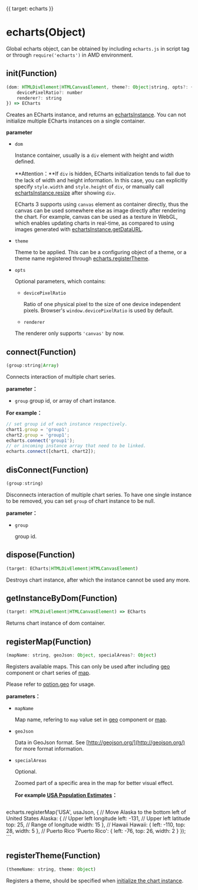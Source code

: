 {{ target: echarts }}
# echarts(Object)

Global echarts object, can be obtained by including `echarts.js` in script tag or through `require('echarts')` in AMD environment.

## init(Function)
```js
(dom: HTMLDivElement|HTMLCanvasElement, theme?: Object|string, opts?: {
    devicePixelRatio?: number
    renderer?: string
}) => ECharts
```
Creates an ECharts instance, and returns an [echartsInstance](~echartsInstance). You can not initialize multiple ECharts instances on a single container.

**parameter**
+ `dom`

    Instance container, usually is a `div` element with height and width defined. 

    **Attention：**If `div` is hidden, ECharts initialization tends to fail due to the lack of width and height information. In this case, you can explicitly specify `style.width` and `style.height` of `div`, or manually call [echartsInstance.resize](echartsInstance.resize) after showing `div`.

    ECharts 3 supports using `canvas` element as container directly, thus the canvas can be used somewhere else as image directly after rendering the chart. For example, canvas can be used as a texture in WebGL, which enables updating charts in real-time, as compared to using images generated with [echartsInstance.getDataURL](~echartsInstance.getDataURL).

+ `theme`

    Theme to be applied. This can be a configuring object of a theme, or a theme name registered through [echarts.registerTheme](~echarts.registerTheme).

+ `opts`

    Optional parameters, which contains:

    + `devicePixelRatio`

       Ratio of one physical pixel to the size of one device independent pixels. Browser's `window.devicePixelRatio` is used by default.

    + `renderer`

    The renderer only supports `'canvas'` by now.

## connect(Function)
```js
(group:string|Array)
```

Connects interaction of multiple chart series.

**parameter：**
+ `group`
    group id, or array of chart instance.

**For example：**
```js
// set group id of each instance respectively.
chart1.group = 'group1';
chart2.group = 'group1';
echarts.connect('group1');
// or incoming instance array that need to be linked.
echarts.connect([chart1, chart2]);
```

## disConnect(Function)
```js
(group:string)
```
Disconnects interaction of multiple chart series. To have one single instance to be removed, you can set `group` of chart instance to be null.

**parameter：**
+ `group`

    group id.

## dispose(Function)
```js
(target: ECharts|HTMLDivElement|HTMLCanvasElement)
```
Destroys chart instance, after which the instance cannot be used any more.

## getInstanceByDom(Function)
```js
(target: HTMLDivElement|HTMLCanvasElement) => ECharts
```
Returns chart instance of dom container.

## registerMap(Function)
```js
(mapName: string, geoJson: Object, specialAreas?: Object)
```
Registers available maps. This can only be used after including [geo](option.html#geo) component or chart series of [map](option.html#series-map).

Please refer to [option.geo](option.html#geo.map) for usage.

**parameters：**
+ `mapName`

    Map name, refering to `map` value set in [geo](option.html#geo) component or [map](option.html#series-map).

+ `geoJson`

    Data in GeoJson format. See [http://geojson.org/](http://geojson.org/) for more format information.

+ `specialAreas`

    Optional.

    Zoomed part of a specific area in the map for better visual effect. 

    **For example [USA Population Estimates](${galleryEditorPath}map-usa)：**
    ```js
echarts.registerMap('USA', usaJson, {
    // Move Alaska to the bottom left of United States 
    Alaska: {
        // Upper left longitude
        left: -131,
        // Upper left latitude
        top: 25,
        // Range of longitude 
        width: 15
    },
    // Hawaii
    Hawaii: {
        left: -110,
        top: 28,
        width: 5
    },
    // Puerto Rico
    'Puerto Rico': {
        left: -76,
        top: 26,
        width: 2
    }
});
    ```


## registerTheme(Function)
```js
(themeName: string, theme: Object)
```

Registers a theme, should be specified when [initialize the chart instance](~echarts.init).
